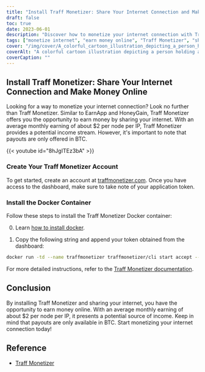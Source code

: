 ```yaml
---
title: "Install Traff Monetizer: Share Your Internet Connection and Make Money Online"
draft: false
toc: true
date: 2023-06-01
description: "Discover how to monetize your internet connection with Traff Monetizer and earn money effortlessly, offering a potential income stream through sharing your internet."
tags: ["monetize internet", "earn money online", "Traff Monetizer", "share internet connection", "passive income", "BTC payouts", "earn from home", "internet sharing", "online earning opportunities", "earn with Traff Monetizer", "monetization platform", "make money from internet", "earn passive income", "internet monetization", "earn bitcoin", "share unused internet", "internet income stream", "earn with Docker container", "online earning potential", "internet sharing network", "earn with node per IP", "internet-based income", "BTC earning", "internet revenue", "earn through internet sharing", "Traff Monetizer tutorial", "internet monetization guide", "earn with internet connection", "Traff Monetizer account creation", "Traff Monetizer Docker installation"]
cover: "/img/cover/A_colorful_cartoon_illustration_depicting_a_person_holding.png"
coverAlt: "A colorful cartoon illustration depicting a person holding a globe with network lines connecting various devices, representing the concept of sharing internet and earning money."
coverCaption: ""
---
```


## Install Traff Monetizer: Share Your Internet Connection and Make Money Online

Looking for a way to monetize your internet connection? Look no further than Traff Monetizer. Similar to EarnApp and HoneyGain, Traff Monetizer offers you the opportunity to earn money by sharing your internet. With an average monthly earning of about $2 per node per IP, Traff Monetizer provides a potential income stream. However, it's important to note that payouts are only offered in BTC.

{{< youtube id="8hJgITEz3bA" >}}

### Create Your Traff Monetizer Account
To get started, create an account at [traffmonetizer.com](https://traffmonetizer.com/?aff=242022). Once you have access to the dashboard, make sure to take note of your application token.

### Install the Docker Container
Follow these steps to install the Traff Monetizer Docker container:

0. Learn [how to install docker](https://simeononsecurity.ch/other/creating-profitable-low-powered-crypto-miners/#installing-docker).

1. Copy the following string and append your token obtained from the dashboard:
```bash
docker run -td --name traffmonetizer traffmonetizer/cli start accept --token YOUR_TOKEN
```

For more detailed instructions, refer to the [Traff Monetizer documentation](https://traffmonetizer.com/?aff=242022).


## Conclusion

By installing Traff Monetizer and sharing your internet, you have the opportunity to earn money online. With an average monthly earning of about $2 per node per IP, it presents a potential source of income. Keep in mind that payouts are only available in BTC. Start monetizing your internet connection today!

## Reference

- [Traff Monetizer](https://traffmonetizer.com/?aff=242022)


